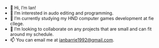 - 👋 Hi, I’m Ian!
- 👀 I’m interested in audo editing and programming.
- 🌱 I’m currently studying my HND computer games development at fie cllege.
- 💞️ I’m looking to collaborate on any projects that are small and can fit around my schedule.
- 📫 You can email me at ianbarrie1992@gmail.com.

<!---
Raskundah/Raskundah is a ✨ special ✨ repository because its `README.md` (this file) appears on your GitHub profile.
You can click the Preview link to take a look at your changes.
--->
